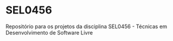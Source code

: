 # SEL0456
Repositório para os projetos da disciplina SEL0456 - Técnicas em Desenvolvimento de Software Livre
